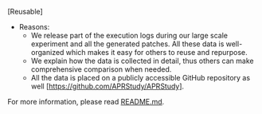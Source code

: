 [Reusable]

* Reasons:
  * We release part of the execution logs during our large scale experiment and all the generated patches. All these data is well-organized which makes it easy for others to reuse and repurpose.
  * We explain how the data is collected in detail, thus others can make comprehensive comparison when needed.
  * All the data is placed on a publicly accessible GitHub repository as well [https://github.com/APRStudy/APRStudy].
  
For more information, please read [README.md](https://github.com/ShangwenWang/rose6icse/blob/master/submissions/reusable/shangwen/README.md).

